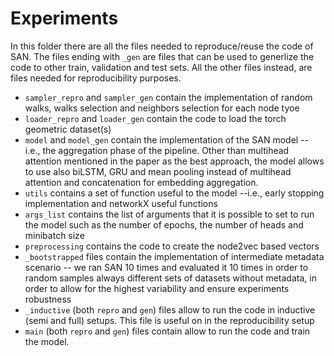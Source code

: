 # Experiments
In this folder there are all the files needed to reproduce/reuse the code of SAN. The files ending with `_gen` are files that can be used to generlize the code to other train, validation and test sets. All the other files instead, are files needed for reproducibility purposes.

- `sampler_repro` and `sampler_gen` contain the implementation of random walks, walks selection and neighbors selection for each node tyoe
- `loader_repro` and `loader_gen` contain the code to load the torch geometric dataset(s)
- `model` and `model_gen` contain the implementation of the SAN model -- i.e., the aggregation phase of the pipeline. Other than multihead attention mentioned in the paper as the best approach, the model allows to use also biLSTM, GRU and mean pooling instead of multihead attention and concatenation for embedding aggregation.
- `utils` contains a set of function useful to the model --i.e., early stopping implementation and networkX useful functions
- `args_list` contains the list of arguments that it is possible to set to run the model such as the number of epochs, the number of heads and minibatch size
- `preprocessing` contains the code to create the node2vec based vectors
- `_bootstrapped` files contain the implementation of intermediate metadata scenario -- we ran SAN 10 times and evaluated it 10 times in order to random samples always different sets of datasets without metadata, in order to allow for the highest variability and ensure experiments robustness
- `_inductive` (both `repro` and `gen`) files allow to run the code in inductive (semi and full) setups. This file is useful on in the reproducibility setup
- `main` (both `repro` and `gen`) files contain allow to run the code and train the model. 
  


